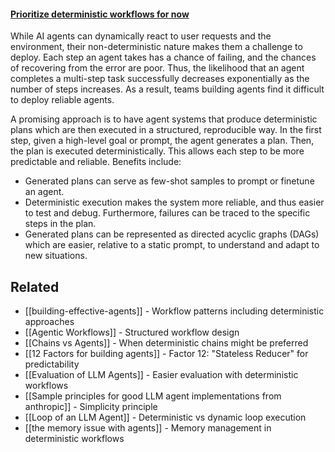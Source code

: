 #### [**Prioritize deterministic workflows for now**](https://arc.net/l/quote/bmtodmnh)

While AI agents can dynamically react to user requests and the environment, their non-deterministic nature makes them a challenge to deploy. Each step an agent takes has a chance of failing, and the chances of recovering from the error are poor. Thus, the likelihood that an agent completes a multi-step task successfully decreases exponentially as the number of steps increases. As a result, teams building agents find it difficult to deploy reliable agents.

A promising approach is to have agent systems that produce deterministic plans which are then executed in a structured, reproducible way. In the first step, given a high-level goal or prompt, the agent generates a plan. Then, the plan is executed deterministically. This allows each step to be more predictable and reliable. Benefits include:

- Generated plans can serve as few-shot samples to prompt or finetune an agent.
- Deterministic execution makes the system more reliable, and thus easier to test and debug. Furthermore, failures can be traced to the specific steps in the plan.
- Generated plans can be represented as directed acyclic graphs (DAGs) which are easier, relative to a static prompt, to understand and adapt to new situations.

## Related

- [[building-effective-agents]] - Workflow patterns including deterministic approaches
- [[Agentic Workflows]] - Structured workflow design
- [[Chains vs Agents]] - When deterministic chains might be preferred
- [[12 Factors for building agents]] - Factor 12: "Stateless Reducer" for predictability
- [[Evaluation of LLM Agents]] - Easier evaluation with deterministic workflows
- [[Sample principles for good LLM agent implementations from anthropic]] - Simplicity principle
- [[Loop of an LLM Agent]] - Deterministic vs dynamic loop execution
- [[the memory issue with agents]] - Memory management in deterministic workflows
